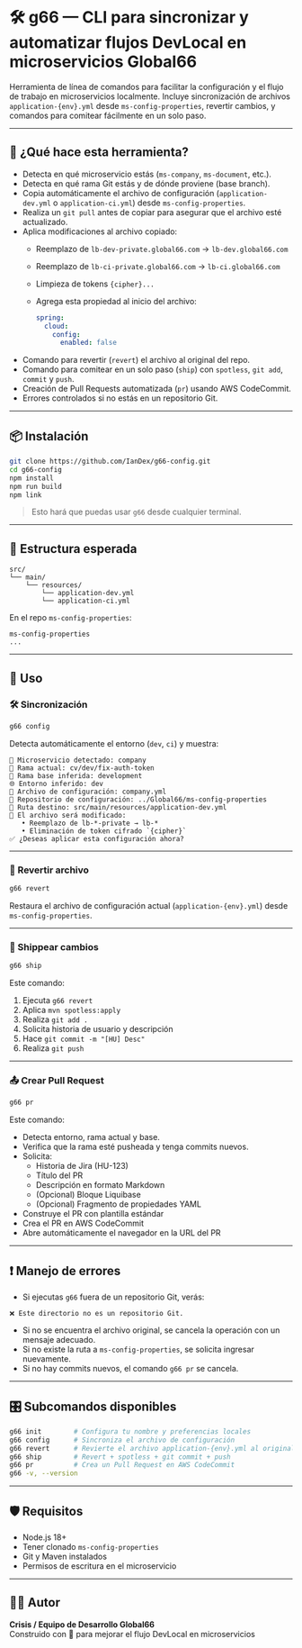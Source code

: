 # 🛠️ g66 — CLI para sincronizar y automatizar flujos DevLocal en microservicios Global66

Herramienta de línea de comandos para facilitar la configuración y el flujo de trabajo en microservicios localmente. Incluye sincronización de archivos `application-{env}.yml` desde `ms-config-properties`, revertir cambios, y comandos para comitear fácilmente en un solo paso.

---

## 🚀 ¿Qué hace esta herramienta?

- Detecta en qué microservicio estás (`ms-company`, `ms-document`, etc.).
- Detecta en qué rama Git estás y de dónde proviene (base branch).
- Copia automáticamente el archivo de configuración (`application-dev.yml` o `application-ci.yml`) desde `ms-config-properties`.
- Realiza un `git pull` antes de copiar para asegurar que el archivo esté actualizado.
- Aplica modificaciones al archivo copiado:
  - Reemplazo de `lb-dev-private.global66.com` → `lb-dev.global66.com`
  - Reemplazo de `lb-ci-private.global66.com` → `lb-ci.global66.com`
  - Limpieza de tokens `{cipher}...`
  - Agrega esta propiedad al inicio del archivo:

    ```yaml
    spring:
      cloud:
        config:
          enabled: false
    ```
- Comando para revertir (`revert`) el archivo al original del repo.
- Comando para comitear en un solo paso (`ship`) con `spotless`, `git add`, `commit` y `push`.
- Creación de Pull Requests automatizada (`pr`) usando AWS CodeCommit.
- Errores controlados si no estás en un repositorio Git.

---

## 📦 Instalación

```bash
git clone https://github.com/IanDex/g66-config.git
cd g66-config
npm install
npm run build
npm link
```

> Esto hará que puedas usar `g66` desde cualquier terminal.

---

## 📁 Estructura esperada

```
src/
└── main/
    └── resources/
        └── application-dev.yml
        └── application-ci.yml
```

En el repo `ms-config-properties`:

```
ms-config-properties
...
```

---

## 🧪 Uso

### 🛠️ Sincronización

```bash
g66 config
```

Detecta automáticamente el entorno (`dev`, `ci`) y muestra:

```
📍 Microservicio detectado: company
🌿 Rama actual: cv/dev/fix-auth-token
🔎 Rama base inferida: development
🌐 Entorno inferido: dev
📄 Archivo de configuración: company.yml
📁 Repositorio de configuración: ../Global66/ms-config-properties
📂 Ruta destino: src/main/resources/application-dev.yml
🔧 El archivo será modificado:
   • Reemplazo de lb-*-private → lb-*
   • Eliminación de token cifrado `{cipher}`
✅ ¿Deseas aplicar esta configuración ahora?
```

---

### 🔄 Revertir archivo

```bash
g66 revert
```

Restaura el archivo de configuración actual (`application-{env}.yml`) desde `ms-config-properties`.

---

### 🚀 Shippear cambios

```bash
g66 ship
```

Este comando:

1. Ejecuta `g66 revert`
2. Aplica `mvn spotless:apply`
3. Realiza `git add .`
4. Solicita historia de usuario y descripción
5. Hace `git commit -m "[HU] Desc"`
6. Realiza `git push`

---

### 📤 Crear Pull Request

```bash
g66 pr
```

Este comando:

- Detecta entorno, rama actual y base.
- Verifica que la rama esté pusheada y tenga commits nuevos.
- Solicita:
  - Historia de Jira (HU-123)
  - Título del PR
  - Descripción en formato Markdown
  - (Opcional) Bloque Liquibase
  - (Opcional) Fragmento de propiedades YAML
- Construye el PR con plantilla estándar
- Crea el PR en AWS CodeCommit
- Abre automáticamente el navegador en la URL del PR

---

## ❗ Manejo de errores

- Si ejecutas `g66` fuera de un repositorio Git, verás:

```
❌ Este directorio no es un repositorio Git.
```

- Si no se encuentra el archivo original, se cancela la operación con un mensaje adecuado.
- Si no existe la ruta a `ms-config-properties`, se solicita ingresar nuevamente.
- Si no hay commits nuevos, el comando `g66 pr` se cancela.

---

## 🎛️ Subcomandos disponibles

```bash
g66 init        # Configura tu nombre y preferencias locales
g66 config      # Sincroniza el archivo de configuración
g66 revert      # Revierte el archivo application-{env}.yml al original
g66 ship        # Revert + spotless + git commit + push
g66 pr          # Crea un Pull Request en AWS CodeCommit
g66 -v, --version
```

---

## 🛡️ Requisitos

- Node.js 18+
- Tener clonado `ms-config-properties`
- Git y Maven instalados
- Permisos de escritura en el microservicio

---

## 🧑‍💻 Autor

**Crisis / Equipo de Desarrollo Global66**  
Construido con 💙 para mejorar el flujo DevLocal en microservicios
